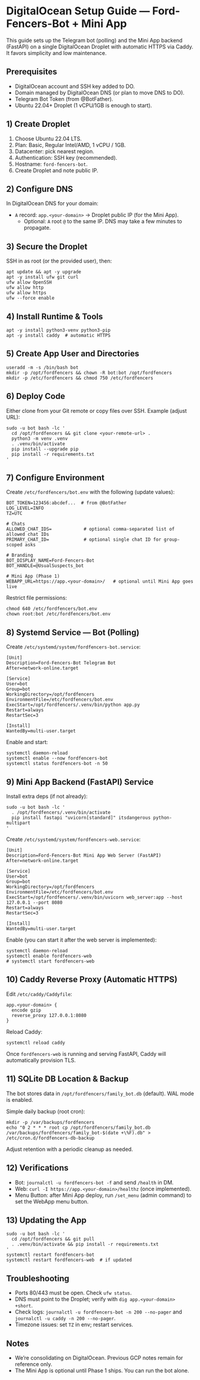 # DigitalOcean Setup Guide — Ford-Fencers-Bot + Mini App

This guide sets up the Telegram bot (polling) and the Mini App backend (FastAPI) on a single DigitalOcean Droplet with automatic HTTPS via Caddy. It favors simplicity and low maintenance.

## Prerequisites
- DigitalOcean account and SSH key added to DO.
- Domain managed by DigitalOcean DNS (or plan to move DNS to DO).
- Telegram Bot Token (from @BotFather).
- Ubuntu 22.04+ Droplet (1 vCPU/1GB is enough to start).

## 1) Create Droplet
1. Choose Ubuntu 22.04 LTS.
2. Plan: Basic, Regular Intel/AMD, 1 vCPU / 1GB.
3. Datacenter: pick nearest region.
4. Authentication: SSH key (recommended).
5. Hostname: `ford-fencers-bot`.
6. Create Droplet and note public IP.

## 2) Configure DNS
In DigitalOcean DNS for your domain:
- `A` record: `app.<your-domain>` → Droplet public IP (for the Mini App).
  - Optional: `A` root `@` to the same IP.
DNS may take a few minutes to propagate.

## 3) Secure the Droplet
SSH in as root (or the provided user), then:
```
apt update && apt -y upgrade
apt -y install ufw git curl
ufw allow OpenSSH
ufw allow http
ufw allow https
ufw --force enable
```

## 4) Install Runtime & Tools
```
apt -y install python3-venv python3-pip
apt -y install caddy  # automatic HTTPS
```

## 5) Create App User and Directories
```
useradd -m -s /bin/bash bot
mkdir -p /opt/fordfencers && chown -R bot:bot /opt/fordfencers
mkdir -p /etc/fordfencers && chmod 750 /etc/fordfencers
```

## 6) Deploy Code
Either clone from your Git remote or copy files over SSH. Example (adjust URL):
```
sudo -u bot bash -lc '
  cd /opt/fordfencers && git clone <your-remote-url> .
  python3 -m venv .venv
  . .venv/bin/activate
  pip install --upgrade pip
  pip install -r requirements.txt
'
```

## 7) Configure Environment
Create `/etc/fordfencers/bot.env` with the following (update values):
```
BOT_TOKEN=123456:abcdef...  # from @BotFather
LOG_LEVEL=INFO
TZ=UTC

# Chats
ALLOWED_CHAT_IDS=            # optional comma-separated list of allowed chat IDs
PRIMARY_CHAT_ID=             # optional single chat ID for group-scoped asks

# Branding
BOT_DISPLAY_NAME=Ford-Fencers-Bot
BOT_HANDLE=@UsualSuspects_bot

# Mini App (Phase 1)
WEBAPP_URL=https://app.<your-domain>/   # optional until Mini App goes live
```
Restrict file permissions:
```
chmod 640 /etc/fordfencers/bot.env
chown root:bot /etc/fordfencers/bot.env
```

## 8) Systemd Service — Bot (Polling)
Create `/etc/systemd/system/fordfencers-bot.service`:
```
[Unit]
Description=Ford-Fencers-Bot Telegram Bot
After=network-online.target

[Service]
User=bot
Group=bot
WorkingDirectory=/opt/fordfencers
EnvironmentFile=/etc/fordfencers/bot.env
ExecStart=/opt/fordfencers/.venv/bin/python app.py
Restart=always
RestartSec=3

[Install]
WantedBy=multi-user.target
```
Enable and start:
```
systemctl daemon-reload
systemctl enable --now fordfencers-bot
systemctl status fordfencers-bot -n 50
```

## 9) Mini App Backend (FastAPI) Service
Install extra deps (if not already):
```
sudo -u bot bash -lc '
  . /opt/fordfencers/.venv/bin/activate
  pip install fastapi "uvicorn[standard]" itsdangerous python-multipart
'
```
Create `/etc/systemd/system/fordfencers-web.service`:
```
[Unit]
Description=Ford-Fencers-Bot Mini App Web Server (FastAPI)
After=network-online.target

[Service]
User=bot
Group=bot
WorkingDirectory=/opt/fordfencers
EnvironmentFile=/etc/fordfencers/bot.env
ExecStart=/opt/fordfencers/.venv/bin/uvicorn web_server:app --host 127.0.0.1 --port 8080
Restart=always
RestartSec=3

[Install]
WantedBy=multi-user.target
```
Enable (you can start it after the web server is implemented):
```
systemctl daemon-reload
systemctl enable fordfencers-web
# systemctl start fordfencers-web
```

## 10) Caddy Reverse Proxy (Automatic HTTPS)
Edit `/etc/caddy/Caddyfile`:
```
app.<your-domain> {
  encode gzip
  reverse_proxy 127.0.0.1:8080
}
```
Reload Caddy:
```
systemctl reload caddy
```
Once `fordfencers-web` is running and serving FastAPI, Caddy will automatically provision TLS.

## 11) SQLite DB Location & Backup
The bot stores data in `/opt/fordfencers/family_bot.db` (default). WAL mode is enabled.

Simple daily backup (root cron):
```
mkdir -p /var/backups/fordfencers
echo "0 2 * * * root cp /opt/fordfencers/family_bot.db /var/backups/fordfencers/family_bot-$(date +\%F).db" > /etc/cron.d/fordfencers-db-backup
```
Adjust retention with a periodic cleanup as needed.

## 12) Verifications
- Bot: `journalctl -u fordfencers-bot -f` and send `/health` in DM.
- Web: `curl -I https://app.<your-domain>/healthz` (once implemented).
- Menu Button: after Mini App deploy, run `/set_menu` (admin command) to set the WebApp menu button.

## 13) Updating the App
```
sudo -u bot bash -lc '
  cd /opt/fordfencers && git pull
  . .venv/bin/activate && pip install -r requirements.txt
'
systemctl restart fordfencers-bot
systemctl restart fordfencers-web  # if updated
```

## Troubleshooting
- Ports 80/443 must be open. Check `ufw status`.
- DNS must point to the Droplet; verify with `dig app.<your-domain> +short`.
- Check logs: `journalctl -u fordfencers-bot -n 200 --no-pager` and `journalctl -u caddy -n 200 --no-pager`.
- Timezone issues: set `TZ` in env; restart services.

## Notes
- We’re consolidating on DigitalOcean. Previous GCP notes remain for reference only.
- The Mini App is optional until Phase 1 ships. You can run the bot alone.

